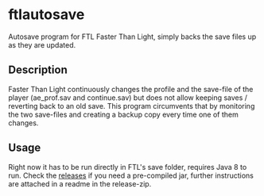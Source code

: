 # ftlautosave
Autosave program for FTL Faster Than Light, simply backs the save files up as they are updated.

## Description

Faster Than Light continuously changes the profile and the save-file of the player (ae_prof.sav and continue.sav) but does not allow keeping saves / reverting back to an old save. This program circumvents that by monitoring the two save-files and creating a backup copy every time one of them changes.

## Usage

Right now it has to be run directly in FTL's save folder, requires Java 8 to run. Check the [releases](https://github.com/synogen/ftlautosave/releases) if you need a pre-compiled jar, further instructions are attached in a readme in the release-zip.
